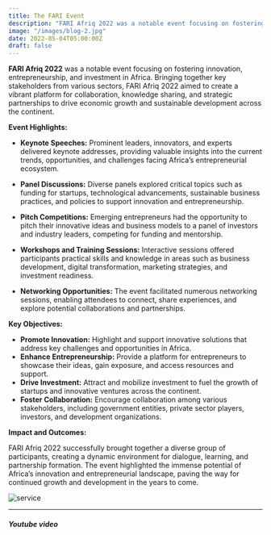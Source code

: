 ```yaml
---
title: The FARI Event
description: "FARI Afriq 2022 was a notable event focusing on fostering innovation, entrepreneurship, and investment in Africa. Bringing together key stakeholders from various sectors, FARI Afriq 2022 aimed to create a vibrant platform for collaboration, knowledge sharing, and strategic partnerships to drive economic growth and sustainable development across the continent."
image: "/images/blog-2.jpg"
date: 2022-05-04T05:00:00Z
draft: false
---
```

**FARI Afriq 2022** was a notable event focusing on fostering innovation, entrepreneurship, and investment in Africa. Bringing together key stakeholders from various sectors, FARI Afriq 2022 aimed to create a vibrant platform for collaboration, knowledge sharing, and strategic partnerships to drive economic growth and sustainable development across the continent.

**Event Highlights:**

- **Keynote Speeches:** Prominent leaders, innovators, and experts delivered keynote addresses, providing valuable insights into the current trends, opportunities, and challenges facing Africa’s entrepreneurial ecosystem.
  
- **Panel Discussions:** Diverse panels explored critical topics such as funding for startups, technological advancements, sustainable business practices, and policies to support innovation and entrepreneurship.
  
- **Pitch Competitions:** Emerging entrepreneurs had the opportunity to pitch their innovative ideas and business models to a panel of investors and industry leaders, competing for funding and mentorship.
  
- **Workshops and Training Sessions:** Interactive sessions offered participants practical skills and knowledge in areas such as business development, digital transformation, marketing strategies, and investment readiness.
  
- **Networking Opportunities:** The event facilitated numerous networking sessions, enabling attendees to connect, share experiences, and explore potential collaborations and partnerships.

**Key Objectives:**

- **Promote Innovation:** Highlight and support innovative solutions that address key challenges and opportunities in Africa.
- **Enhance Entrepreneurship:** Provide a platform for entrepreneurs to showcase their ideas, gain exposure, and access resources and support.
- **Drive Investment:** Attract and mobilize investment to fuel the growth of startups and innovative ventures across the continent.
- **Foster Collaboration:** Encourage collaboration among various stakeholders, including government entities, private sector players, investors, and development organizations.

**Impact and Outcomes:**

FARI Afriq 2022 successfully brought together a diverse group of participants, creating a dynamic environment for dialogue, learning, and partnership formation. The event highlighted the immense potential of Africa’s innovation and entrepreneurial landscape, paving the way for continued growth and development in the years to come.

![service](/images/service-slide-1.png "service")

---

##### Youtube video

<YoutubePlayer id="C0DPdy98e4c" title="YouTube Video" />
